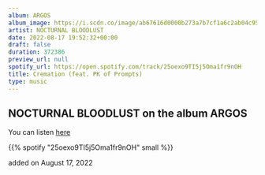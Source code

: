 ```yaml
---
album: ARGOS
album_image: https://i.scdn.co/image/ab67616d0000b273a7b7cf1a6c2ab04c95fa7327
artist: NOCTURNAL BLOODLUST
date: 2022-08-17 19:52:32+00:00
draft: false
duration: 372386
preview_url: null
spotify_url: https://open.spotify.com/track/25oexo9TI5j5Oma1fr9nOH
title: Cremation (feat. PK of Prompts)
type: music
---
```



## NOCTURNAL BLOODLUST on the album ARGOS

You can listen [here](https://open.spotify.com/track/25oexo9TI5j5Oma1fr9nOH)

{{% spotify "25oexo9TI5j5Oma1fr9nOH" small %}}

added on August 17, 2022